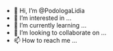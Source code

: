 - 👋 Hi, I’m @PodologaLidia
- 👀 I’m interested in ...
- 🌱 I’m currently learning ...
- 💞️ I’m looking to collaborate on ...
- 📫 How to reach me ...

<!---
PodologaLidia/PodologaLidia is a ✨ special ✨ repository because its `README.md` (this file) appears on your GitHub profile.
You can click the Preview link to take a look at your changes.
--->
